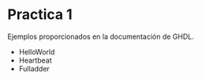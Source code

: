 # Practica 1

Ejemplos proporcionados en la documentación de GHDL.
- HelloWorld
- Heartbeat
- Fulladder
